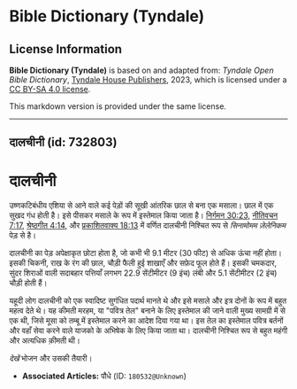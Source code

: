 # Bible Dictionary (Tyndale)

## License Information

**Bible Dictionary (Tyndale)** is based on and adapted from: _Tyndale Open Bible Dictionary_, [Tyndale House Publishers](https://tyndaleopenresources.com/), 2023, which is licensed under a [CC BY-SA 4.0 license](https://creativecommons.org/licenses/by-sa/4.0/legalcode.en).

This markdown version is provided under the same license.



--------------------------------

## दालचीनी (id: 732803)

दालचीनी
=======

उष्णकटिबंधीय एशिया से आने वाले कई पेड़ों की सूखी आंतरिक छाल से बना एक मसाला। छाल में एक सुखद गंध होती है। इसे पीसकर मसाले के रूप में इस्तेमाल किया जाता है। [निर्गमन 30:23](https://ref.ly/Exod30:23), [नीतिवचन 7:17](https://ref.ly/Prov7:17), [श्रेष्ठगीत 4:14](https://ref.ly/Song4:14), और [प्रकाशितवाक्य 18:13](https://ref.ly/Rev18:13) में वर्णित दालचीनी निश्चित रूप से *सिनामोमम ज़ेलेनिकम* पेड़ से है।

दालचीनी का पेड़ अपेक्षाकृत छोटा होता है, जो कभी भी 9\.1 मीटर (30 फीट) से अधिक ऊंचा नहीं होता। इसकी चिकनी, राख के रंग की छाल, चौड़ी फैली हुई शाखाएँ और सफ़ेद फूल होते हैं। इसकी चमकदार, सुंदर शिराओं वाली सदाबहार पत्तियाँ लगभग 22\.9 सेंटीमीटर (9 इंच) लंबी और 5\.1 सेंटीमीटर (2 इंच) चौड़ी होती हैं।

यहूदी लोग दालचीनी को एक स्वादिष्ट सुगंधित पदार्थ मानते थे और इसे मसाले और इत्र दोनों के रूप में बहुत महत्व देते थे। यह कीमती मरहम, या "पवित्र तेल" बनाने के लिए इस्तेमाल की जाने वाली मुख्य सामग्री में से एक थी, जिसे मूसा को तम्बू में इस्तेमाल करने का आदेश दिया गया था। इस तेल का इस्तेमाल पवित्र बर्तनों और वहाँ सेवा करने वाले याजको के अभिषेक के लिए किया जाता था। दालचीनी निश्चित रूप से बहुत महंगी और अत्यधिक क़ीमती थी।

*देखें* भोजन और उसकी तैयारी।

* **Associated Articles:** पौधे (ID: `180532@Unknown`)


